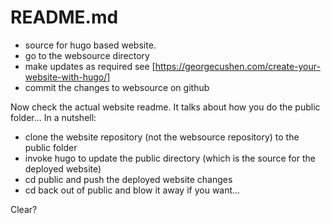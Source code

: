 # README.md

- source for hugo based website. 
- go to the websource directory
- make updates as required see [https://georgecushen.com/create-your-website-with-hugo/]
- commit the changes to websource on github


Now check the actual website readme. It talks about how you do the public folder...
In a nutshell:

- clone the website repository (not the websource repository) to the public folder
- invoke hugo to update the public directory (which is the source for the deployed website)
- cd public and push the deployed website changes
- cd back out of public and blow it away if you want...

Clear?
